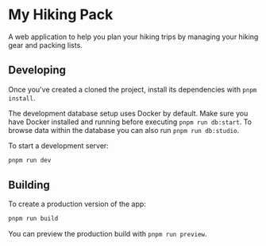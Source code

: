 # My Hiking Pack

A web application to help you plan your hiking trips by managing your hiking gear and packing lists.

## Developing

Once you've created a cloned the project, install its dependencies with `pnpm install`.

The development database setup uses Docker by default. Make sure you have Docker installed and running before executing `pnpm run db:start`. To browse data within the database you can also run `pnpm run db:studio`.

To start a development server:

```bash
pnpm run dev
```

## Building

To create a production version of the app:

```bash
pnpm run build
```

You can preview the production build with `pnpm run preview`.
